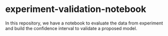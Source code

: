 # experiment-validation-notebook
In this repository, we have a notebook to evaluate the data from experiment and build the confidence interval to validate a proposed model.
